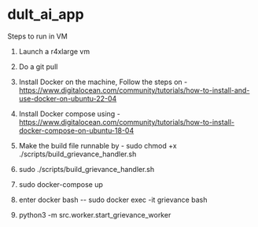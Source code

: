 # dult_ai_app

Steps to run in VM

1. Launch a r4xlarge vm
2. Do a git pull
3. Install Docker on the machine, Follow the steps on - https://www.digitalocean.com/community/tutorials/how-to-install-and-use-docker-on-ubuntu-22-04

4. Install Docker compose using - https://www.digitalocean.com/community/tutorials/how-to-install-docker-compose-on-ubuntu-18-04
5. Make the build file runnable by - sudo chmod +x ./scripts/build_grievance_handler.sh
6. sudo ./scripts/build_grievance_handler.sh
7. sudo docker-compose up
8. enter docker bash -- sudo docker exec -it grievance bash
9. python3 -m src.worker.start_grievance_worker